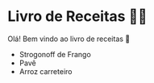 # Livro de Receitas :man_cook:

Olá! Bem vindo ao livro de receitas :wave:

- Strogonoff de Frango
- Pavê
- Arroz carreteiro

